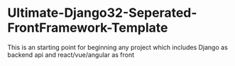 # Ultimate-Django32-Seperated-FrontFramework-Template
 This is an starting point for beginning any project which includes Django as backend api and react/vue/angular as front
